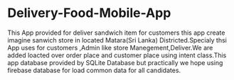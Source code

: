 # Delivery-Food-Mobile-App
 
This App provided for deliver sandwich item for customers this app create imagine sanwich store in located Matara(Sri Lanka) Districted.Specialy thsi App uses for customers ,Admin like store Manegement,Deliver.We are added loacted over order place and customer place using intent class.This app database provided by SQLite Database but practically we hope using firebase database for load common data for all candidates.
